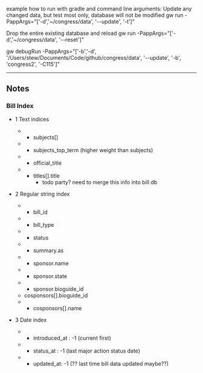 example how to run with gradle and command line arguments:
Update any changed data, but test most only, database will not be modified
gw run -PappArgs="['-d','~/congress/data', '--update', '-t']"

Drop the entire existing database and reload
gw run -PappArgs="['-d','~/congress/data', '--reset']"


gw debugRun -PappArgs="['-b','-d', '/Users/stew/Documents/Code/github/congress/data', '--update', '-b', 'congress2', '-C115']"



---------
## Notes
### Bill Index

- 1 Text indices
    - + subjects[]
    - + subjects_top_term (higher weight than subjects)
    - + official_title
    - + titles[].title
        - todo party? need to merge this info into bill db
    
- 2 Regular string index
    - + bill_id
    - + bill_type
    - + status
    - + summary.as
    - + sponsor.name
    - + sponsor.state
    - + sponsor.bioguide_id
    - cosponsors[].bioguide_id
    - + cosponsors[].name
    
- 3 Date index
    - + introduced_at : -1 (current first)
    - + status_at : -1 (last major action status date)
    - + updated_at: -1 (?? last time bill data updated maybe??)